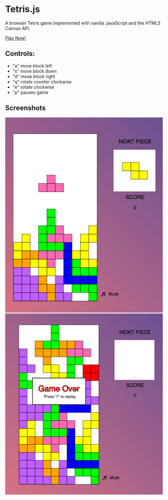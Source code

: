 # Tetris.js

A browser Tetris game implemented with vanilla JavaScript and the HTML5 Canvas API.

[Play Now!](http://www.marklarosa.me/tetris.html)

## Controls:

  * "a" move block left
  * "s" move block down
  * "d" move block right
  * "q" rotate counter clockwise
  * "e" rotate clockwise
  * "p" pauses game

## Screenshots

![playing]  ![game-over]


[playing]: ./playing.png
[game-over]: ./gameover.png
